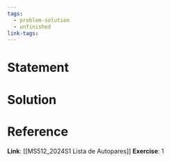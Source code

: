 ```yaml
---
tags:
  - problem-solution
  - unfinished
link-tags:
---
```

# Statement 


# Solution


# Reference
**Link**: [[MS512_2024S1 Lista de Autopares]]
**Exercise**: 1